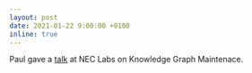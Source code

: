 ```yaml
---
layout: post
date: 2021-01-22 9:00:00 +0100
inline: true
---
```


Paul gave a [talk](https://twitter.com/kgashteo/status/1352603099429531648) at NEC Labs on Knowledge Graph Maintenace.